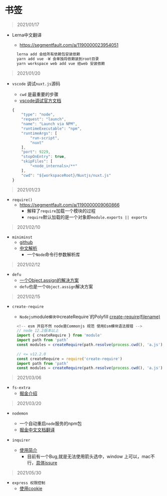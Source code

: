 # 书签

> 2021/01/17

+ Lerna中文翻译
  + <https://segmentfault.com/a/1190000023954051>
  
  ```js
    lerna add 会给所有依赖包安装依赖
    yarn add vue -W 会单独将依赖装到root目录
    yarn workspace web add vue 给web 安装依赖
  ```

>2021/01/20

+ `vscode` 调试`nuxt.js`源码
  + `cwd` 是最重要的步骤
  + [vscode调试官方文档](https://github.com/nuxt/nuxtjs.org/blob/master/content/en/_archives/guide/contribution-guide.md)

  ```js
  {
      "type": "node",
      "request": "launch",
      "name": "Launch via NPM",
      "runtimeExecutable": "npm",
      "runtimeArgs": [
          "run-script",
          "nuxt"
      ],
      "port": 9229,
      "stopOnEntry": true,
      "skipFiles": [
          "<node_internals>/**"
      ],
      "cwd": "${workspaceRoot}/Nuxtjs/nuxt.js"
  }
  ```

>2021/01/23

+ `require()`
  + <https://segmentfault.com/a/1190000009060866>
    + 解释了`require`加载一个模块的过程
    + `require`默认加载的是一个对象即`module.exports || exports`

> 2021/02/10

+ `miniminst`
  + [github](https://www.npmjs.com/package/minimist)
  + [中文解析](https://jarvys.github.io/2014/06/01/minimist-js/)
    + 一个`Node`命令行参数解析库

>2021/02/12

+ `defu`
  + [一个Object.assign的解决方案](https://www.lodashjs.com/docs/lodash.defaultsDeep)
  + `defu`也是一个`Object.assign`解决方案

> 2021/02/15

+ `create-require`
  + `Nodejs`module`模块中`createRequire`的Polyfill [create-require(filename)](https://www.npmjs.com/package/create-require)
  
  ```js
    <!-- esm 开启不然 node是Commonjs 规范 使用Esm模块语法报错 -->
    // node 12.2版本以上
    import { createRequire } from 'module'
    import path from 'path’
    const modules = createRequire(path.resolve(process.cwd(), 'a.js')) // 根目录下面有一个a.js
    
    // <= v12.2.0
    const createRequire = require('create-require')
    import path from 'path’
    const modules = createRequire(path.resolve(process.cwd(), 'a.js')) // 根目录下面有一个a.js
  ```

> 2021/03/06

+ `fs-extra`
  + [掘金介绍](https://juejin.cn/post/6844903641594216455)

> 2021/03/20

+ `nodemon`
  + 一个自动重启`node`服务的npm包
  + [掘金中文文档翻译](https://juejin.cn/post/6844904191316459527)

+ `inquirer`
  + [使用简介](https://blog.csdn.net/qq_26733915/article/details/80461257)
    + 目前有一个Bug,就是无法使用箭头选中，window 上可以，mac不行，[具体issure](https://github.com/SBoudrias/Inquirer.js/issues/970)

> 2021/05/30

+ `express 权限控制`
  + [使用cookie](https://blog.csdn.net/sxw_m/article/details/87166716)
  